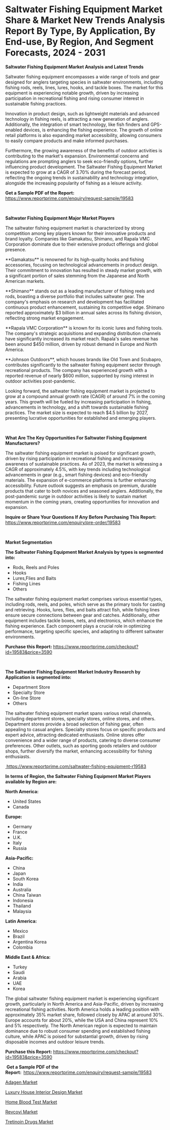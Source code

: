 <p><h1>Saltwater Fishing Equipment Market Share & Market New Trends Analysis Report By Type, By Application, By End-use, By Region, And Segment Forecasts, 2024 - 2031</h1></p><p><strong>Saltwater Fishing Equipment Market Analysis and Latest Trends</strong></p>
<p><p>Saltwater fishing equipment encompasses a wide range of tools and gear designed for anglers targeting species in saltwater environments, including fishing rods, reels, lines, lures, hooks, and tackle boxes. The market for this equipment is experiencing notable growth, driven by increasing participation in recreational fishing and rising consumer interest in sustainable fishing practices.</p><p>Innovation in product design, such as lightweight materials and advanced technology in fishing reels, is attracting a new generation of anglers. Additionally, the integration of smart technology, like fish finders and GPS-enabled devices, is enhancing the fishing experience. The growth of online retail platforms is also expanding market accessibility, allowing consumers to easily compare products and make informed purchases.</p><p>Furthermore, the growing awareness of the benefits of outdoor activities is contributing to the market's expansion. Environmental concerns and regulations are prompting anglers to seek eco-friendly options, further influencing product development. The Saltwater Fishing Equipment Market is expected to grow at a CAGR of 3.70% during the forecast period, reflecting the ongoing trends in sustainability and technology integration, alongside the increasing popularity of fishing as a leisure activity.</p></p>
<p><strong>Get a Sample PDF of the Report:&nbsp;</strong> <a href="https://www.reportprime.com/enquiry/request-sample/19583?utm_campaign=1108&utm_medium=2&utm_source=Github&utm_content=ia&utm_term=23112024&utm_id=saltwater-fishing-equipment">https://www.reportprime.com/enquiry/request-sample/19583</a></p>
<p>&nbsp;</p>
<p><strong>Saltwater Fishing Equipment Major Market Players</strong></p>
<p><p>The saltwater fishing equipment market is characterized by strong competition among key players known for their innovative products and brand loyalty. Companies like Gamakatsu, Shimano, and Rapala VMC Corporation dominate due to their extensive product offerings and global presence.</p><p>**Gamakatsu** is renowned for its high-quality hooks and fishing accessories, focusing on technological advancements in product design. Their commitment to innovation has resulted in steady market growth, with a significant portion of sales stemming from the Japanese and North American markets.</p><p>**Shimano** stands out as a leading manufacturer of fishing reels and rods, boasting a diverse portfolio that includes saltwater gear. The company's emphasis on research and development has facilitated continuous product enhancement, sustaining its competitive edge. Shimano reported approximately $3 billion in annual sales across its fishing division, reflecting strong market engagement.</p><p>**Rapala VMC Corporation** is known for its iconic lures and fishing tools. The company's strategic acquisitions and expanding distribution channels have significantly increased its market reach. Rapala's sales revenue has been around $450 million, driven by robust demand in Europe and North America.</p><p>**Johnson Outdoors**, which houses brands like Old Town and Scubapro, contributes significantly to the saltwater fishing equipment sector through recreational products. The company has experienced growth with a reported revenue of nearly $600 million, supported by rising interest in outdoor activities post-pandemic.</p><p>Looking forward, the saltwater fishing equipment market is projected to grow at a compound annual growth rate (CAGR) of around 7% in the coming years. This growth will be fueled by increasing participation in fishing, advancements in technology, and a shift towards sustainable fishing practices. The market size is expected to reach $4.5 billion by 2027, presenting lucrative opportunities for established and emerging players.</p></p>
<p>&nbsp;</p>
<p><strong>What Are The Key Opportunities For Saltwater Fishing Equipment Manufacturers?</strong></p>
<p><p>The saltwater fishing equipment market is poised for significant growth, driven by rising participation in recreational fishing and increasing awareness of sustainable practices. As of 2023, the market is witnessing a CAGR of approximately 4.5%, with key trends including technological advancements in gear (e.g., smart fishing devices) and eco-friendly materials. The expansion of e-commerce platforms is further enhancing accessibility. Future outlook suggests an emphasis on premium, durable products that cater to both novices and seasoned anglers. Additionally, the post-pandemic surge in outdoor activities is likely to sustain market momentum in the coming years, creating opportunities for innovation and expansion.</p></p>
<p><strong>Inquire or Share Your Questions If Any Before Purchasing This Report:</strong> <a href="https://www.reportprime.com/enquiry/pre-order/19583?utm_campaign=1108&utm_medium=2&utm_source=Github&utm_content=ia&utm_term=23112024&utm_id=saltwater-fishing-equipment">https://www.reportprime.com/enquiry/pre-order/19583</a></p>
<p>&nbsp;</p>
<p><strong>Market Segmentation</strong></p>
<p><strong>The Saltwater Fishing Equipment Market Analysis by types is segmented into:</strong></p>
<p><ul><li>Rods, Reels and Poles</li><li>Hooks</li><li>Lures,Flies and Baits</li><li>Fishing Lines</li><li>Others</li></ul></p>
<p><p>The saltwater fishing equipment market comprises various essential types, including rods, reels, and poles, which serve as the primary tools for casting and retrieving. Hooks, lures, flies, and baits attract fish, while fishing lines ensure secure connections between gear and catches. Additionally, other equipment includes tackle boxes, nets, and electronics, which enhance the fishing experience. Each component plays a crucial role in optimizing performance, targeting specific species, and adapting to different saltwater environments.</p></p>
<p><strong>Purchase this Report:&nbsp;</strong><a href="https://www.reportprime.com/checkout?id=19583&price=3590&utm_campaign=1108&utm_medium=2&utm_source=Github&utm_content=ia&utm_term=23112024&utm_id=saltwater-fishing-equipment">https://www.reportprime.com/checkout?id=19583&price=3590</a></p>
<p>&nbsp;</p>
<p><strong>The Saltwater Fishing Equipment Market Industry Research by Application is segmented into:</strong></p>
<p><ul><li>Department Store</li><li>Specialty Store</li><li>On-line Store</li><li>Others</li></ul></p>
<p><p>The saltwater fishing equipment market spans various retail channels, including department stores, specialty stores, online stores, and others. Department stores provide a broad selection of fishing gear, often appealing to casual anglers. Specialty stores focus on specific products and expert advice, attracting dedicated enthusiasts. Online stores offer convenience and a wider range of products, catering to diverse consumer preferences. Other outlets, such as sporting goods retailers and outdoor shops, further diversify the market, enhancing accessibility for fishing enthusiasts.</p></p>
<p><a href="https://www.reportprime.com/saltwater-fishing-equipment-r19583?utm_campaign=1108&utm_medium=2&utm_source=Github&utm_content=ia&utm_term=23112024&utm_id=saltwater-fishing-equipment">&nbsp;https://www.reportprime.com/saltwater-fishing-equipment-r19583</a></p>
<p><strong>In terms of Region, the Saltwater Fishing Equipment Market Players available by Region are:</strong></p>
<p>
    <p> <strong> North America: </strong>
        <ul>
            <li>United States</li>
            <li>Canada</li>
        </ul>
        </p> 
    <p> <strong> Europe: </strong>
        <ul>
            <li>Germany</li>
            <li>France</li>
            <li>U.K.</li>
            <li>Italy</li>
            <li>Russia</li>
        </ul>
        </p> 
    <p> <strong> Asia-Pacific: </strong>
        <ul>
            <li>China</li>
            <li>Japan</li>
            <li>South Korea</li>
            <li>India</li>
            <li>Australia</li>
            <li>China Taiwan</li>
            <li>Indonesia</li>
            <li>Thailand</li>
            <li>Malaysia</li>
        </ul>
        </p> 
    <p> <strong> Latin America: </strong>
        <ul>
            <li>Mexico</li>
            <li>Brazil</li>
            <li>Argentina Korea</li>
            <li>Colombia</li>
        </ul>
        </p> 
    <p> <strong> Middle East & Africa: </strong>
        <ul>
            <li>Turkey</li>
            <li>Saudi</li>
            <li>Arabia</li>
            <li>UAE</li>
            <li>Korea</li>
        </ul>
    </p>
    </p>
<p><p>The global saltwater fishing equipment market is experiencing significant growth, particularly in North America and Asia-Pacific, driven by increasing recreational fishing activities. North America holds a leading position with approximately 35% market share, followed closely by APAC at around 30%. Europe accounts for about 20%, while the USA and China represent 10% and 5% respectively. The North American region is expected to maintain dominance due to robust consumer spending and established fishing culture, while APAC is poised for substantial growth, driven by rising disposable incomes and outdoor leisure trends.</p></p>
<p><strong>Purchase this Report: </strong><a href="https://www.reportprime.com/checkout?id=19583&price=3590&utm_campaign=1108&utm_medium=2&utm_source=Github&utm_content=ia&utm_term=23112024&utm_id=saltwater-fishing-equipment">https://www.reportprime.com/checkout?id=19583&price=3590</a></p>
<p>&nbsp;<strong>Get a Sample PDF of the Report:&nbsp;&nbsp;</strong><a href="https://www.reportprime.com/enquiry/request-sample/19583?utm_campaign=1108&utm_medium=2&utm_source=Github&utm_content=ia&utm_term=23112024&utm_id=saltwater-fishing-equipment">https://www.reportprime.com/enquiry/request-sample/19583</a></p>
<p><strong></strong></p>
<p><p><a href="https://www.linkedin.com/pulse/evaluating-profitability-adagen-market-report-its-projected-cagr-as9kf?utm_campaign=1108&utm_medium=2&utm_source=Github&utm_content=ia&utm_term=23112024&utm_id=saltwater-fishing-equipment">Adagen Market</a></p><p><a href="https://issuu.com/reportprime-2/docs/luxury-house-interior-design-market_5cb446e3420a27?utm_campaign=1108&utm_medium=2&utm_source=Github&utm_content=ia&utm_term=23112024&utm_id=saltwater-fishing-equipment">Luxury House Interior Design Market</a></p><p><a href="https://issuu.com/reportprime-2/docs/home-blood-test-market-size-2030.pp_a5c53ec1c263b5?utm_campaign=1108&utm_medium=2&utm_source=Github&utm_content=ia&utm_term=23112024&utm_id=saltwater-fishing-equipment">Home Blood Test Market</a></p><p><a href="https://www.linkedin.com/pulse/size-share-projected-growth-rate-revcovi-marketwith-theprojected-tu38f?utm_campaign=1108&utm_medium=2&utm_source=Github&utm_content=ia&utm_term=23112024&utm_id=saltwater-fishing-equipment">Revcovi Market</a></p><p><a href="https://www.linkedin.com/pulse/thorough-overview-tretinoin-drugs-market-including-size-nj2tf?utm_campaign=1108&utm_medium=2&utm_source=Github&utm_content=ia&utm_term=23112024&utm_id=saltwater-fishing-equipment">Tretinoin Drugs Market</a></p></p>